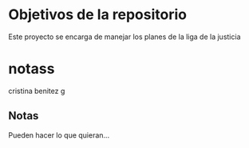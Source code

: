 # Objetivos de la repositorio

Este proyecto se encarga de manejar los planes de la liga de la justicia

# notass
cristina benitez g
## Notas
Pueden hacer lo que quieran...
